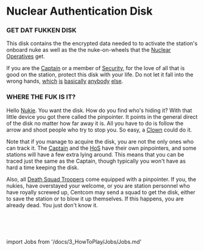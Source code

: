 # Nuclear Authentication Disk
### GET DAT FUKKEN DISK


This disk contains the the encrypted data needed to to activate the station's onboard nuke as well as the the nuke-on-wheels that the [Nuclear Operatives](Nuclear-Emergency.md) get.

If you are the [Captain](\3_HowToPlay\Jobs\Command_roles\Captain.md) or a member of [Security](\3_HowToPlay\Jobs\Security_roles\Security-Officer.md), for the love of all that is good on the station, protect this disk with your life. Do not let it fall into the wrong hands, [which](\3_HowToPlay\Jobs\Engineering_roles\Chief-Engineer.md) [is](\3_HowToPlay\Jobs\Service_roles\Janitor.md) [basically](\3_HowToPlay\Jobs\Service_roles\Assistant.md) [anybody](\3_HowToPlay\Jobs\Entertainment_Roles\Mime.md) [else](\3_HowToPlay\Jobs\Entertainment_Roles\Clown.md).


### WHERE THE FUK IS IT?

Hello [Nukie](Nuclear-Emergency.md). You want the disk. How do you find who's hiding it? With that little device you got there called the pinpointer. It points in the general direct of the disk no matter how far away it is. All you have to do is follow the arrow and shoot people who try to stop you. So easy, a [Clown](\3_HowToPlay\Jobs\Entertainment_Roles\Clown.md) could do it.

Note that if you manage to acquire the disk, you are not the only ones who can track it. The [Captain](\3_HowToPlay\Jobs\Command_roles\Captain.md) and the [HoS](\3_HowToPlay\Jobs\Security_roles\Security-Officer.md) have their own pinpointers, and some stations will have a few extra lying around. This means that you can be traced just the same as the Captain, though typically you won't have as hard a time keeping the disk.

Also, all [Death Squad Troopers](\3_HowToPlay\Jobs\Protagonist_roles\Centcom_roles\Death-Squad.md) come equipped with a pinpointer. If you, the nukies, have overstayed your welcome, or you are station personnel who have royally screwed up, Centcom may send a squad to get the disk, either to save the station or to blow it up themselves. If this happens, you are already dead. You just don't know it.

  <br/>
<br/>
<br/>

import Jobs from '/docs/3_HowToPlay/Jobs/Jobs.md'

<Jobs />


